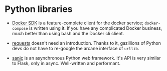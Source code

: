 # Python libraries

- [Docker SDK](https://docker-py.readthedocs.io/en/stable/) is a
  feature-complete client for the docker service; `docker-compose` is written
  using it. If you have any complicated Docker business, much better than using
  bash and the Docker cli client.

- [requests](https://requests.readthedocs.io/en/master/) doesn't need an
  introduction. Thanks to it, gazillions of Python devs do not have to re-google
  the arcane interface of `urllib`.

- [sanic](https://github.com/huge-success/sanic) is an asynchronous Python web
  framework. It's API is very similar to Flask, only in async. Well-written and
  performant.